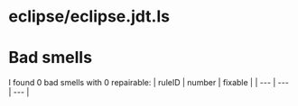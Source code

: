 # eclipse/eclipse.jdt.ls
# Bad smells
I found 0 bad smells with 0 repairable:
| ruleID | number | fixable |
| --- | --- | --- |
